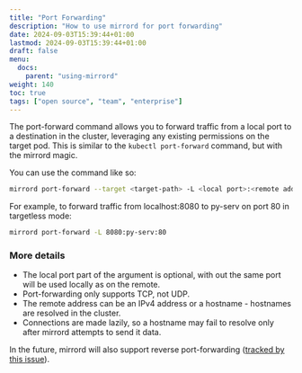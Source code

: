 ```yaml
---
title: "Port Forwarding"
description: "How to use mirrord for port forwarding"
date: 2024-09-03T15:39:44+01:00
lastmod: 2024-09-03T15:39:44+01:00
draft: false
menu:
  docs:
    parent: "using-mirrord"
weight: 140
toc: true
tags: ["open source", "team", "enterprise"]
---
```


The port-forward command allows you to forward traffic from a local port to a destination in the cluster, leveraging any existing permissions on the target pod. This is similar to the `kubectl port-forward` command, but with the mirrord magic.

You can use the command like so:
```bash
mirrord port-forward --target <target-path> -L <local port>:<remote address>:<remote port>
```

For example, to forward traffic from localhost:8080 to py-serv on port 80 in targetless mode:
```bash
mirrord port-forward -L 8080:py-serv:80
```

### More details

- The local port part of the argument is optional, with out the same port will be used locally as on the remote.
- Port-forwarding only supports TCP, not UDP.
- The remote address can be an IPv4 address or a hostname - hostnames are resolved in the cluster.
- Connections are made lazily, so a hostname may fail to resolve only after mirrord attempts to send it data.

In the future, mirrord will also support reverse port-forwarding ([tracked by this issue](https://github.com/metalbear-co/mirrord/issues/2609)).
